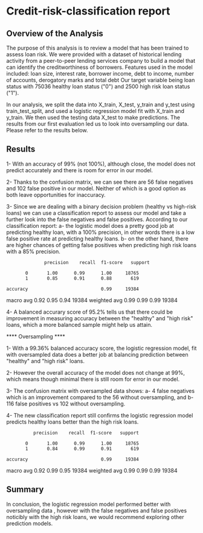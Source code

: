 # Credit-risk-classification report

## Overview of the Analysis

The purpose of this analysis is to review a model that has been trained to assess loan risk.
We were provided with a dataset of historical lending activity from a peer-to-peer lending services company to build a model that can identify the creditworthiness of borrowers.
Features used in the model included:
loan size, interest rate, borrower income, debt to income, number of accounts, derogatory marks and total debt
Our target variable being loan status with 75036 healthy loan status ("0") and 2500 high risk loan status ("1").

In our analysis, we split the data into X_train, X_test, y_train and y_test using train_test_split, and used a logistic regression model fit with X_train and y_train. We then used the testing data X_test to make predictions.
The results from our first evaluation led us to look into oversampling our data. Please refer to the results below.

## Results

1- With an accuracy of 99% (not 100%), although close, the model does not predict accurately and there is room for error in our model. 

2- Thanks to the confusion matrix, we can see there are 56 false negatives and 102 false positive in our model. Neither of which is a good option as both leave opportunities for inaccuracy. 

3- Since we are dealing with a binary decision problem (healthy vs high-risk loans) we can use a classification report to assess our model and take a further look into the false negatives and false positives. According to our classification report:
    a- the logistic model does a pretty good job at predicting healthy loan, with a 100% precision, in other words there is a low false positive rate at predicting healthy loans. 
    b- on the other hand, there are higher chances of getting false positives when predicting high risk loans with a 85% precision. 

                  precision    recall  f1-score   support

           0       1.00      0.99      1.00     18765
           1       0.85      0.91      0.88       619

    accuracy                           0.99     19384
   macro avg       0.92      0.95      0.94     19384
weighted avg       0.99      0.99      0.99     19384

4- A balanced accurary score of 95.2% tells us that there could be improvement in measuring accuracy between the "healthy" and "high risk" loans, which a more balanced sample might help us attain.

**** Oversampling ****

1- With a 99.36% balanced accuracy score, the logistic regression model, fit with oversampled data does a better job at balancing prediction between "healthy" and "high risk" loans.

2- However the overall accuracy of the model does not change at 99%, which means though minimal there is still room for error in our model. 

3- The confusion matrix with oversampled data shows:
 a- 4 false negatives which is an improvement compared to the 56 without oversampling, and 
 b- 116 false positives vs 102 without oversampling. 
 
4- The new classification report still confirms the logistic regression model predicts healthy loans better than the high risk loans.

              precision    recall  f1-score   support

           0       1.00      0.99      1.00     18765
           1       0.84      0.99      0.91       619

    accuracy                           0.99     19384
   macro avg       0.92      0.99      0.95     19384
weighted avg       0.99      0.99      0.99     19384

## Summary

In conclusion, the logistic regression model performed better with oversampling data , however with the false negatives and false positives noticibly with the high risk loans, we would recommend exploring other prediction models.
